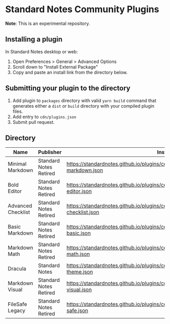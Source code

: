 # Standard Notes Community Plugins

**Note**: This is an experimental repository.

## Installing a plugin

In Standard Notes desktop or web:

1. Open Preferences > General > Advanced Options
2. Scroll down to "Install External Package"
3. Copy and paste an install link from the directory below.

## Submitting your plugin to the directory

1. Add plugin to `packages` directory with valid `yarn build` command that generates either a `dist` or `build` directory with your compiled plugin files.
2. Add entry to `cdn/plugins.json`
3. Submit pull request.

## Directory

| Name | Publisher | Install Link |
|------|-----------|--------------|
|Minimal Markdown|Standard Notes Retired|https://standardnotes.github.io/plugins/cdn/dist/entries/com.sncommunity.minimal-markdown.json|
|Bold Editor|Standard Notes Retired|https://standardnotes.github.io/plugins/cdn/dist/entries/com.sncommunity.bold-editor.json|
|Advanced Checklist|Standard Notes Retired|https://standardnotes.github.io/plugins/cdn/dist/entries/com.sncommunity.advanced-checklist.json|
|Basic Markdown|Standard Notes Retired|https://standardnotes.github.io/plugins/cdn/dist/entries/com.sncommunity.markdown-basic.json|
|Markdown Math|Standard Notes Retired|https://standardnotes.github.io/plugins/cdn/dist/entries/com.sncommunity.markdown-math.json|
|Dracula|Standard Notes|https://standardnotes.github.io/plugins/cdn/dist/entries/com.sncommunity.dracula-theme.json|
|Markdown Visual|Standard Notes Retired|https://standardnotes.github.io/plugins/cdn/dist/entries/com.sncommunity.markdown-visual.json|
|FileSafe Legacy|Standard Notes Retired|https://standardnotes.github.io/plugins/cdn/dist/entries/org.standardnotes.legacy.file-safe.json|
